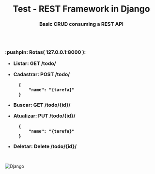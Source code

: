 <h1 align="center">Test - REST Framework in Django</h1>
<h3 align="center">Basic CRUD consuming a REST API</h3>
<br><br>

<h3>:pushpin: Rotas( 127.0.0.1:8000 ):

- Listar: GET /todo/ 
- Cadastrar: POST /todo/
  
        {
            "name": "{tarefa}"
        }

- Buscar: GET /todo/{id}/
- Atualizar: PUT /todo/{id}/

        {
	        "name": "{tarefa}"
        }

- Deletar: Delete /todo/{id}/

</h3>
<br>

![Django](https://blog.crowdbotics.com/content/images/2019/12/python-django.png)
